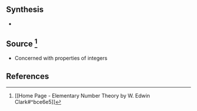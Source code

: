 ## Synthesis
- 
## Source [^1]
- Concerned with properties of integers
## References
[^1]:  [[Home Page - Elementary Number Theory by W. Edwin Clark#^bce6e5]]